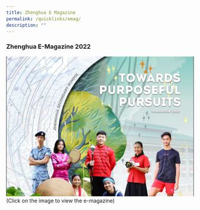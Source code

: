 ```yaml
---
title: Zhenghua E Magazine
permalink: /quicklinks/emag/
description: ""
---
```

### Zhenghua E-Magazine 2022
<a href="https://xd.adobe.com/view/91f0383b-74b7-4347-989b-3c2570007184-c4a3/?fullscreen">![](/images/emag2022.jpg)</a>
(Click on the image to view the e-magazine)